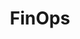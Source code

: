 ---
codehost: https://github.com/https://github.com/finopsfoundation
linkedin: https://linkedin.com/company/finops-foundation
logohandle: finops
sort: finops
title: FinOps
website: https://www.finops.org/
youtube: https://youtube.com/channel/UCyl26lvnoySlGWlF5oNHvYA
---